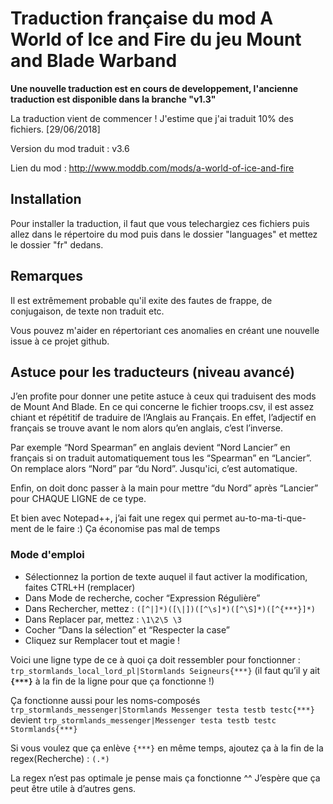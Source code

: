 # Traduction française du mod A World of Ice and Fire du jeu Mount and Blade Warband

**Une nouvelle traduction est en cours de developpement, l'ancienne traduction est disponible dans la branche "v1.3"**

La traduction vient de commencer ! J'estime que j'ai traduit 10% des fichiers. [29/06/2018]

Version du mod traduit : v3.6

Lien du mod : http://www.moddb.com/mods/a-world-of-ice-and-fire

## Installation

Pour installer la traduction, il faut que vous telechargiez ces fichiers puis allez dans le répertoire du mod puis dans le dossier "languages" et mettez le dossier "fr" dedans.

## Remarques

Il est extrêmement probable qu'il exite des fautes de frappe, de conjugaison, de texte non traduit etc.

Vous pouvez m'aider en répertoriant ces anomalies en créant une nouvelle issue à ce projet github.

## Astuce pour les traducteurs (niveau avancé)

J’en profite pour donner une petite astuce à ceux qui traduisent des mods de Mount And Blade. En ce qui concerne le fichier troops.csv, il est assez chiant et répétitif de traduire de l’Anglais au Français. En effet, l’adjectif en français se trouve avant le nom alors qu’en anglais, c’est l’inverse.


Par exemple “Nord Spearman” en anglais devient “Nord Lancier” en français si on traduit automatiquement tous les “Spearman” en “Lancier”. On remplace alors “Nord” par “du Nord”. Jusqu'ici, c’est automatique. 

Enfin, on doit donc passer à la main pour mettre “du Nord” après “Lancier” pour CHAQUE LIGNE de ce type.


Et bien avec Notepad++, j’ai fait une regex qui permet au-to-ma-ti-que-ment de le faire :) Ça économise pas mal de temps

### Mode d'emploi
- Sélectionnez la portion de texte auquel il faut activer la modification, faites CTRL+H (remplacer)
- Dans Mode de recherche, cocher “Expression Régulière”
- Dans Rechercher, mettez : `([^|]*)([\|])([^\s]*)([^\S]*)([^{***}]*)`
- Dans Replacer par, mettez : `\1\2\5 \3`
- Cocher “Dans la sélection” et “Respecter la case”
- Cliquez sur Remplacer tout et magie !


Voici une ligne type de ce à quoi ça doit ressembler pour fonctionner :
`trp_stormlands_local_lord_pl|Stormlands Seigneurs{***}` 
(il faut qu’il y ait **`{***}`** à la fin de la ligne pour que ça fonctionne !)

Ça fonctionne aussi pour les noms-composés
`trp_stormlands_messenger|Stormlands Messenger testa testb testc{***}` devient `trp_stormlands_messenger|Messenger testa testb testc Stormlands{***}`


Si vous voulez que ça enlève `{***}` en même temps, ajoutez ça à la fin de la regex(Recherche) :   `(.*)`


La regex n’est pas optimale je pense mais ça fonctionne ^^ J’espère que ça peut être utile à d’autres gens.

